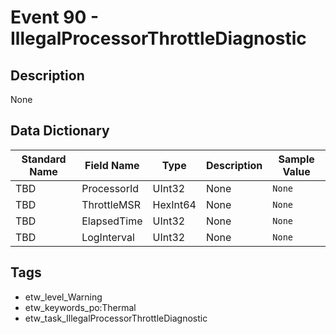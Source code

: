 # Event 90 - IllegalProcessorThrottleDiagnostic

## Description
None

## Data Dictionary
|Standard Name|Field Name|Type|Description|Sample Value|
|---|---|---|---|---|
|TBD|ProcessorId|UInt32|None|`None`|
|TBD|ThrottleMSR|HexInt64|None|`None`|
|TBD|ElapsedTime|UInt32|None|`None`|
|TBD|LogInterval|UInt32|None|`None`|

## Tags
* etw_level_Warning
* etw_keywords_po:Thermal
* etw_task_IllegalProcessorThrottleDiagnostic